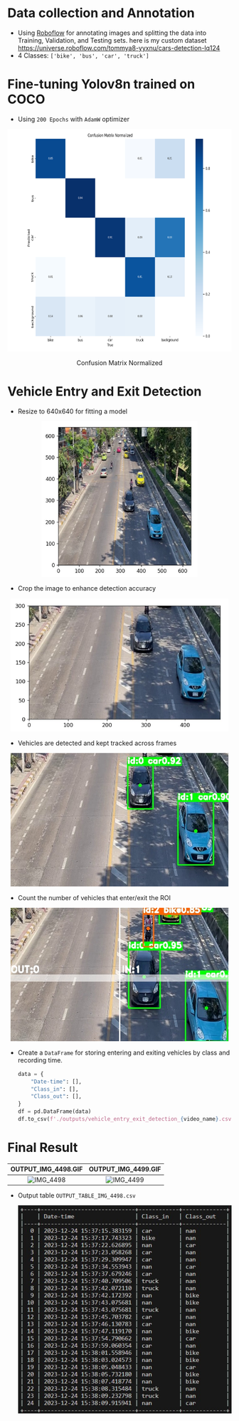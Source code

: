 # Data collection and Annotation
- Using [Roboflow](https://roboflow.com/) for annotating images and splitting the data into Training, Validation, and Testing sets.
here is my custom dataset https://universe.roboflow.com/tommya8-yyxnu/cars-detection-lq124
- 4 Classes: `['bike', 'bus', 'car', 'truck']`
#
# Fine-tuning Yolov8n trained on COCO
- Using `200 Epochs` with `AdamW` optimizer

<p align="center">
<img src="https://github.com/tommyA8/Vehicle_Entry_Exit_Detection/blob/main/yolov8n_custom_model/runs_datasetv4/detect/train2/confusion_matrix_normalized.png?raw=true" width="700" height="500"/>
<p align="center">Confusion Matrix Normalized

# Vehicle Entry and Exit Detection
- Resize to 640x640 for fitting a model 
<p align="center">
<img src="https://github.com/tommyA8/Vehicle_Entry_Exit_Detection/blob/main/images/resize.jpeg?raw=true" width="350" height="350"/>

- Crop the image to enhance detection accuracy
<p align="center">
<img src="https://github.com/tommyA8/Vehicle_Entry_Exit_Detection/blob/main/images/crop.jpeg?raw=true" width="490" height="300"/>

- Vehicles are detected and kept tracked across frames
<p align="center">
<img src="https://github.com/tommyA8/Vehicle_Entry_Exit_Detection/blob/main/images/detected_tracked.jpeg?raw=true" width="490" height="300"/>

- Count the number of vehicles that enter/exit the ROI
<p align="center">
<img src="https://github.com/tommyA8/Vehicle_Entry_Exit_Detection/blob/main/images/counting.jpeg?raw=true" width="490" height="300"/>

- Create a `DataFrame` for storing entering and exiting vehicles by class and recording time.
    ```python
    data = {
        "Date-time": [],
        "Class_in": [],
        "Class_out": [],
    }
    df = pd.DataFrame(data)
    df.to_csv(f'./outputs/vehicle_entry_exit_detection_{video_name}.csv', index=False)
    ```
    
# Final Result
OUTPUT_IMG_4498.GIF            |  OUTPUT_IMG_4499.GIF
:-------------------------:|:-------------------------:
![IMG_4498](https://github.com/tommyA8/Vehicle_Entry_Exit_Detection/blob/main/outputs/OUTPUT_IMG_4598_GIF.gif?raw=true)  |  ![IMG_4499](https://github.com/tommyA8/Vehicle_Entry_Exit_Detection/blob/main/outputs/OUTPUT_IMG_4599_GIF.gif?raw=true)


- Output table `OUTPUT_TABLE_IMG_4498.csv`

    <p align="center">
    <img src="https://github.com/tommyA8/Vehicle_Entry_Exit_Detection/blob/main/outputs/OUTPUT_TABLE_IMG_4498.jpg?raw=true"/>
